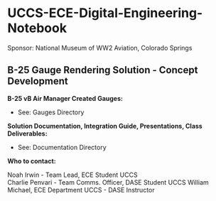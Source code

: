 # UCCS-ECE-Digital-Engineering-Notebook 
Sponsor: National Museum of WW2 Aviation, Colorado Springs
## B-25 Gauge Rendering Solution - Concept Development

**B-25 vB Air Manager Created Gauges:**
- See: Gauges Directory

**Solution Documentation, Integration Guide, Presentations, Class Deliverables:** 
- See: Documentation Directory 

**Who to contact:** 


Noah Irwin - Team Lead, ECE Student UCCS  
Charlie Penvari - Team Comms. Officer, DASE Student UCCS 
William Michael, ECE Department UCCS - DASE Instructor  
